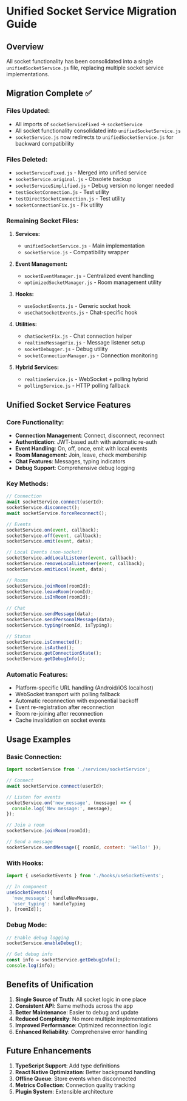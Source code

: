 # Unified Socket Service Migration Guide

## Overview
All socket functionality has been consolidated into a single `unifiedSocketService.js` file, replacing multiple socket service implementations.

## Migration Complete ✅

### Files Updated:
- All imports of `socketServiceFixed` → `socketService`
- All socket functionality consolidated into `unifiedSocketService.js`
- `socketService.js` now redirects to `unifiedSocketService.js` for backward compatibility

### Files Deleted:
- `socketServiceFixed.js` - Merged into unified service
- `socketService.original.js` - Obsolete backup
- `socketServiceSimplified.js` - Debug version no longer needed
- `testSocketConnection.js` - Test utility
- `testDirectSocketConnection.js` - Test utility
- `socketConnectionFix.js` - Fix utility

### Remaining Socket Files:
1. **Services:**
   - `unifiedSocketService.js` - Main implementation
   - `socketService.js` - Compatibility wrapper

2. **Event Management:**
   - `socketEventManager.js` - Centralized event handling
   - `optimizedSocketManager.js` - Room management utility

3. **Hooks:**
   - `useSocketEvents.js` - Generic socket hook
   - `useChatSocketEvents.js` - Chat-specific hook

4. **Utilities:**
   - `chatSocketFix.js` - Chat connection helper
   - `realtimeMessageFix.js` - Message listener setup
   - `socketDebugger.js` - Debug utility
   - `socketConnectionManager.js` - Connection monitoring

5. **Hybrid Services:**
   - `realtimeService.js` - WebSocket + polling hybrid
   - `pollingService.js` - HTTP polling fallback

## Unified Socket Service Features

### Core Functionality:
- **Connection Management**: Connect, disconnect, reconnect
- **Authentication**: JWT-based auth with automatic re-auth
- **Event Handling**: On, off, once, emit with local events
- **Room Management**: Join, leave, check membership
- **Chat Features**: Messages, typing indicators
- **Debug Support**: Comprehensive debug logging

### Key Methods:
```javascript
// Connection
await socketService.connect(userId);
socketService.disconnect();
await socketService.forceReconnect();

// Events
socketService.on(event, callback);
socketService.off(event, callback);
socketService.emit(event, data);

// Local Events (non-socket)
socketService.addLocalListener(event, callback);
socketService.removeLocalListener(event, callback);
socketService.emitLocal(event, data);

// Rooms
socketService.joinRoom(roomId);
socketService.leaveRoom(roomId);
socketService.isInRoom(roomId);

// Chat
socketService.sendMessage(data);
socketService.sendPersonalMessage(data);
socketService.typing(roomId, isTyping);

// Status
socketService.isConnected();
socketService.isAuthed();
socketService.getConnectionState();
socketService.getDebugInfo();
```

### Automatic Features:
- Platform-specific URL handling (Android/iOS localhost)
- WebSocket transport with polling fallback
- Automatic reconnection with exponential backoff
- Event re-registration after reconnection
- Room re-joining after reconnection
- Cache invalidation on socket events

## Usage Examples

### Basic Connection:
```javascript
import socketService from './services/socketService';

// Connect
await socketService.connect(userId);

// Listen for events
socketService.on('new_message', (message) => {
  console.log('New message:', message);
});

// Join a room
socketService.joinRoom(roomId);

// Send a message
socketService.sendMessage({ roomId, content: 'Hello!' });
```

### With Hooks:
```javascript
import { useSocketEvents } from './hooks/useSocketEvents';

// In component
useSocketEvents({
  'new_message': handleNewMessage,
  'user_typing': handleTyping
}, [roomId]);
```

### Debug Mode:
```javascript
// Enable debug logging
socketService.enableDebug();

// Get debug info
const info = socketService.getDebugInfo();
console.log(info);
```

## Benefits of Unification

1. **Single Source of Truth**: All socket logic in one place
2. **Consistent API**: Same methods across the app
3. **Better Maintenance**: Easier to debug and update
4. **Reduced Complexity**: No more multiple implementations
5. **Improved Performance**: Optimized reconnection logic
6. **Enhanced Reliability**: Comprehensive error handling

## Future Enhancements

1. **TypeScript Support**: Add type definitions
2. **React Native Optimization**: Better background handling
3. **Offline Queue**: Store events when disconnected
4. **Metrics Collection**: Connection quality tracking
5. **Plugin System**: Extensible architecture